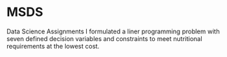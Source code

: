 # MSDS
Data Science Assignments
I formulated a liner programming problem with seven defined decision variables and constraints to meet nutritional requirements at the lowest cost.

